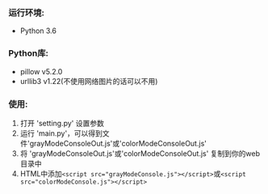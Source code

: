 ### 运行环境:
* Python 3.6
### Python库:
* pillow v5.2.0
* urllib3 v1.22(不使用网络图片的话可以不用)
### 使用:
1. 打开 'setting.py' 设置参数
2. 运行 'main.py'，可以得到文件'grayModeConsoleOut.js'或'colorModeConsoleOut.js'
3. 将 'grayModeConsoleOut.js'或'colorModeConsoleOut.js' 复制到你的web目录中
4. HTML中添加`<script src="grayModeConsole.js"></script>`或`<script src="colorModeConsole.js"></script>`
